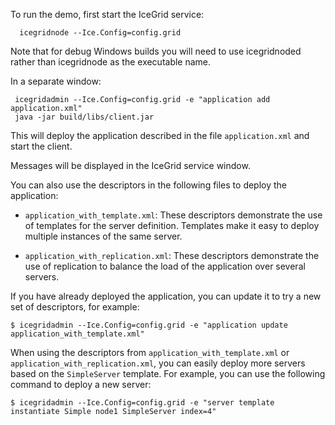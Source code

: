 To run the demo, first start the IceGrid service:

      icegridnode --Ice.Config=config.grid

Note that for debug Windows builds you will need to use icegridnoded
rather than icegridnode as the executable name.

In a separate window:

     icegridadmin --Ice.Config=config.grid -e "application add application.xml"
     java -jar build/libs/client.jar

This will deploy the application described in the file `application.xml` and 
start the client.

Messages will be displayed in the IceGrid service window.

You can also use the descriptors in the following files to deploy the
application:

- `application_with_template.xml`: These descriptors demonstrate the use
  of templates for the server definition. Templates make it easy to
  deploy multiple instances of the same server.

- `application_with_replication.xml`: These descriptors demonstrate the
  use of replication to balance the load of the application over
  several servers.

If you have already deployed the application, you can update it to try
a new set of descriptors, for example:

    $ icegridadmin --Ice.Config=config.grid -e "application update application_with_template.xml"

When using the descriptors from `application_with_template.xml` or
`application_with_replication.xml`, you can easily deploy more servers
based on the `SimpleServer` template. For example, you can use the
following command to deploy a new server:

    $ icegridadmin --Ice.Config=config.grid -e "server template instantiate Simple node1 SimpleServer index=4"


